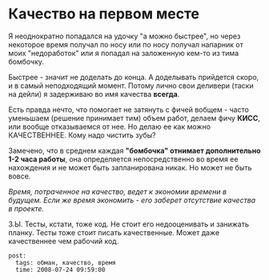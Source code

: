 # Качество на первом месте

Я неоднократно попадался на удочку "а можно быстрее", но через некоторое время получал 
по носу или по носу получал напарник от моих "недоработок" или я попадал на заложенную 
кем-то из тима бомбочку.

Быстрее - значит не доделать до конца. А доделывать прийдется скоро, и в самый 
неподходящий момент. Потому лично свои деливери (таски на дейли) я задерживаю во имя 
качества **всегда**.

Есть правда нечто, что помогает не затянуть с фичей вобщем - часто уменьшаем (решение 
принимает тим) объем работ, делаем фичу **КИСС**, или вообще отказываемся от нее. Но делаю 
ее как можно КАЧЕСТВЕННЕЕ. Кому надо чистить зубы?

Замечено, что в среднем каждая **"бомбочка" отнимает дополнительно 1-2 часа работы**, 
она определяется непосредственно во время ее нахождения и не может быть запланирована 
никак. Но может не быть вовсе.

_Время, потраченное на качество, ведет к экономии времени в будущем. Если же время 
экономить - его заберет отсутствие качества в проекте._

З.Ы. Тесты, кстати, тоже код. Не стоит его недооценивать и занижать планку. Тесты 
тоже стоит писать качественные. Может даже качественнее чем рабочий код.

```
post:   
  tags: обман, качество, время
  time: 2008-07-24 09:59:00
```